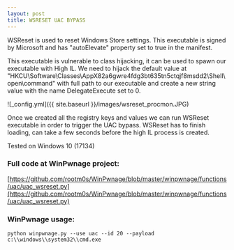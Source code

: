 ```yaml
---
layout: post
title: WSRESET UAC BYPASS
---
```


WSReset is used to reset Windows Store settings. This executable is signed by Microsoft and has "autoElevate" property set to true in the manifest.

This executable is vulnerable to class hijacking, it can be used to spawn our executable with High IL. We need to hijack the default value at "HKCU\Software\Classes\AppX82a6gwre4fdg3bt635tn5ctqjf8msdd2\Shell\open\command" with full path to our executable and create a new string value with the name DelegateExecute set to 0.

![_config.yml]({{ site.baseurl }}/images/wsreset_procmon.JPG)

Once we created all the registry keys and values we can run WSReset executable in order to trigger the UAC bypass. WSReset has to finish loading, can take a few seconds before the high IL process is created.

Tested on Windows 10 (17134)

### Full code at WinPwnage project:
[https://github.com/rootm0s/WinPwnage/blob/master/winpwnage/functions/uac/uac_wsreset.py](https://github.com/rootm0s/WinPwnage/blob/master/winpwnage/functions/uac/uac_wsreset.py)

### WinPwnage usage:
`python winpwnage.py --use uac --id 20 --payload c:\\windows\\system32\\cmd.exe`
